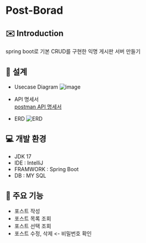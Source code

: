 # Post-Borad

## :envelope: Introduction
spring boot로 기본 CRUD를 구현한 익명 게시판 서버 만들기

## :memo: 설계
- Usecase Diagram
![image](https://github.com/zomeong/Post-Borad/assets/123639754/c727aeb3-9c2b-47ed-81e8-c5f4ce57b99a)

- API 명세서
<br>[postman API 명세서](http://documenter.getpostman.com/view/30860889/2s9YXfbNqs)<br>

- ERD
![ERD](https://github.com/zomeong/Post-Borad/assets/123639754/37582cb2-116b-4a67-b608-b54af2fd31c1)

## :computer: 개발 환경
- JDK 17
- IDE : IntelliJ
- FRAMWORK : Spring Boot
- DB : MY SQL

## :sparkler: 주요 기능
- 포스트 작성
- 포스트 목록 조회
- 포스트 선택 조회
- 포스트 수정, 삭제 <- 비밀번호 확인
